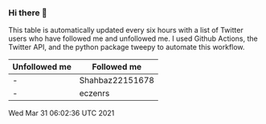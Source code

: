 ### Hi there 👋

This table is automatically updated every six hours with a list of Twitter users who have followed me and unfollowed me. I used Github Actions, the Twitter API, and the python package tweepy to automate this workflow.

| Unfollowed me |  Followed me |
| --- | --- |
|-|Shahbaz22151678|
|-|eczenrs|
Wed Mar 31 06:02:36 UTC 2021
